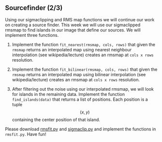 ## Sourcefinder (2/3)
Using our sigmaclipping and RMS map functions we will continue our work on
creating a source finder. This week we will use our sigmaclipped rmsmap to find
islands in our image that define our sources. We will implement three
functions.

  1. Implement the function `fit_nearest(rmsmap, cols, rows)` that given the
     `rmsmap` returns an interpolated map using nearest neighbour interpolation
     (see wikipedia/lecture) creates an rmsmap at `cols x rows` resolution.

  2. Implement the function `fit_bilinear(rmsmap, cols, rows)` that given the
     `rmsmap` returns an interpolated map using bilinear interpolation (see
     wikipedia/lecture) creates an rmsmap at `cols x rows` resolution.

  3. After filtering out the noise using our interpolated rmsmap, we will look
     for islands in the remaining data. Implement the function
     `find_islands(data)` that returns a list of positions. Each position is a
     tuple $$(x, y)$$ containing the center position of that island. 

Please download [rmsfit.py](rmsfit.py) and [sigmaclip.py](sigmaclip.py) and
implement the functions in `rmsfit.py`. Have fun!
